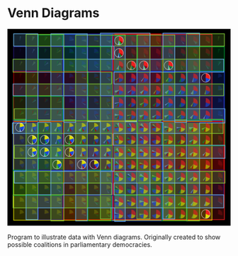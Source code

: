 # Venn Diagrams
![Example diagram](image.svg)

Program to illustrate data with Venn diagrams. Originally created to show possible coalitions in parliamentary democracies.